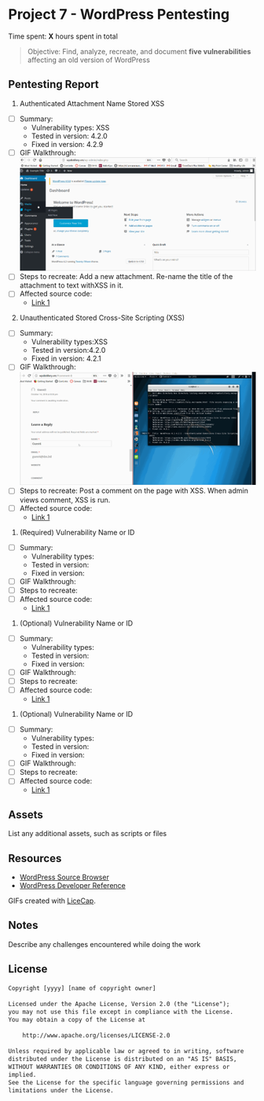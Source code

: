 # Project 7 - WordPress Pentesting

Time spent: **X** hours spent in total

> Objective: Find, analyze, recreate, and document **five vulnerabilities** affecting an old version of WordPress

## Pentesting Report

1. Authenticated Attachment Name Stored XSS
  - [ ] Summary: 
    - Vulnerability types: XSS
    - Tested in version: 4.2.0
    - Fixed in version: 4.2.9
  - [ ] GIF Walkthrough: <img src="successful_exploit_1.gif" width="800">
  - [ ] Steps to recreate: Add a new attachment. Re-name the title of the attachment to text withXSS in it.
  - [ ] Affected source code:
    - [Link 1](https://github.com/WordPress/WordPress/commit/4372cdf45d0f49c74bbd4d60db7281de83e32648)
2. Unauthenticated Stored Cross-Site Scripting (XSS)
  - [ ] Summary: 
    - Vulnerability types:XSS
    - Tested in version:4.2.0
    - Fixed in version: 4.2.1
  - [ ] GIF Walkthrough: <img src="successful_exploit_2.gif" width="800">
  - [ ] Steps to recreate: Post a comment on the page with XSS. When admin views comment, XSS is run.
  - [ ] Affected source code:
    - [Link 1](https://wpvulndb.com/vulnerabilities/7945)
1. (Required) Vulnerability Name or ID
  - [ ] Summary: 
    - Vulnerability types:
    - Tested in version:
    - Fixed in version: 
  - [ ] GIF Walkthrough: 
  - [ ] Steps to recreate: 
  - [ ] Affected source code:
    - [Link 1](https://core.trac.wordpress.org/browser/tags/version/src/source_file.php)
1. (Optional) Vulnerability Name or ID
  - [ ] Summary: 
    - Vulnerability types:
    - Tested in version:
    - Fixed in version: 
  - [ ] GIF Walkthrough: 
  - [ ] Steps to recreate: 
  - [ ] Affected source code:
    - [Link 1](https://core.trac.wordpress.org/browser/tags/version/src/source_file.php)
1. (Optional) Vulnerability Name or ID
  - [ ] Summary: 
    - Vulnerability types:
    - Tested in version:
    - Fixed in version: 
  - [ ] GIF Walkthrough: 
  - [ ] Steps to recreate: 
  - [ ] Affected source code:
    - [Link 1](https://core.trac.wordpress.org/browser/tags/version/src/source_file.php) 

## Assets

List any additional assets, such as scripts or files

## Resources

- [WordPress Source Browser](https://core.trac.wordpress.org/browser/)
- [WordPress Developer Reference](https://developer.wordpress.org/reference/)

GIFs created with [LiceCap](http://www.cockos.com/licecap/).

## Notes

Describe any challenges encountered while doing the work

## License

    Copyright [yyyy] [name of copyright owner]

    Licensed under the Apache License, Version 2.0 (the "License");
    you may not use this file except in compliance with the License.
    You may obtain a copy of the License at

        http://www.apache.org/licenses/LICENSE-2.0

    Unless required by applicable law or agreed to in writing, software
    distributed under the License is distributed on an "AS IS" BASIS,
    WITHOUT WARRANTIES OR CONDITIONS OF ANY KIND, either express or implied.
    See the License for the specific language governing permissions and
    limitations under the License.
